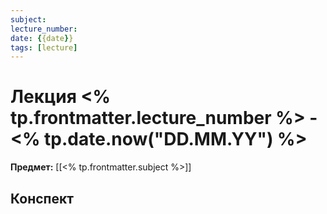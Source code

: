 ```yaml
---
subject: 
lecture_number: 
date: {{date}}
tags: [lecture]
---
```


# Лекция <% tp.frontmatter.lecture_number %> - <% tp.date.now("DD.MM.YY") %>

**Предмет:** [[<% tp.frontmatter.subject %>]]

## Конспект


